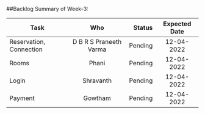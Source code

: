 ##Backlog Summary of Week-3:

|Task|Who|Status|Expected Date|
| ------------- |:-------------:| ----------:|:------------:|
|Reservation, Connection|D B R S Praneeth Varma|Pending|12-04-2022|
|Rooms|Phani|Pending|12-04-2022|
|Login|Shravanth|Pending|12-04-2022|
|Payment|Gowtham|Pending|12-04-2022|

